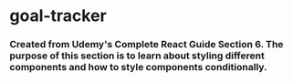 # goal-tracker

### Created from Udemy's Complete React Guide Section 6. The purpose of this section is to learn about styling different components and how to style components conditionally.
